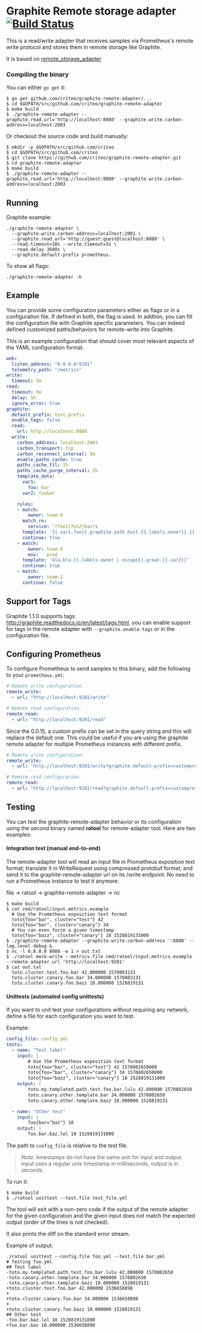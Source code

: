 # Graphite Remote storage adapter [![Build Status](https://travis-ci.org/criteo/graphite-remote-adapter.svg?branch=master)](https://travis-ci.org/criteo/graphite-remote-adapter)

This is a read/write adapter that receives samples via Prometheus's remote write
protocol and stores them in remote storage like Graphite.

It is based on [remote_storage_adapter](https://github.com/prometheus/prometheus/tree/master/documentation/examples/remote_storage/remote_storage_adapter)

### Compiling the binary

You can either `go get` it:

```
$ go get github.com/criteo/graphite-remote-adapter/...
$ cd $GOPATH/src/github.com/criteo/graphite-remote-adapter
$ make build
$ ./graphite-remote-adapter --graphite.read.url='http://localhost:8080' --graphite.write.carbon-address=localhost:2003
```

Or checkout the source code and build manually:

```
$ mkdir -p $GOPATH/src/github.com/criteo
$ cd $GOPATH/src/github.com/criteo
$ git clone https://github.com/criteo/graphite-remote-adapter.git
$ cd graphite-remote-adapter
$ make build
$ ./graphite-remote-adapter --graphite.read.url='http://localhost:8080' --graphite.write.carbon-address=localhost:2003
```

## Running

Graphite example:

```
./graphite-remote-adapter \
  --graphite.write.carbon-address=localhost:2001 \
  --graphite.read.url='http://guest:guest@localhost:8080' \
  --read.timeout=10s --write.timeout=5s \
  --read.delay 3600s \
  --graphite.default-prefix prometheus.
```

To show all flags:

```
./graphite-remote-adapter -h
```

## Example
You can provide some configuration parameters either as flags or in a configuration file. If defined in both, the flag is used.
In addtion, you can fill the configuration file with Graphite specific parameters. You can indeed defined customized paths/behaviors for remote-write into Graphite.

This is an example configuration that should cover most relevant aspects of the YAML configuration format.

```yaml
web:
  listen_address: "0.0.0.0:9201"
  telemetry_path: "/metrics"
write:
  timeout: 5m
read:
  timeout: 5m
  delay: 1h
  ignore_error: true
graphite:
  default_prefix: test.prefix.
  enable_tags: false
  read:
    url: http://localhost:8888
  write:
    carbon_address: localhost:2003
    carbon_transport: tcp
    carbon_reconnect_interval: 5m
    enable_paths_cache: true
    paths_cache_ttl: 1h
    paths_cache_purge_interval: 2h
    template_data:
      var1:
        foo: bar
      var2: foobar

    rules:
    - match:
        owner: team-X
      match_re:
        service: ^(foo1|foo2|baz)$
      template: '{{.var1.foo}}.graphite.path.host.{{.labels.owner}}.{{.labels.service}}{{if ne .labels.env "prod"}}.{{.labels.env}}{{end}}'
      continue: true
    - match:
        owner: team-X
        env:   prod
      template: 'bla.bla.{{.labels.owner | escape}}.great.{{.var2}}'
      continue: true
    - match:
        owner: team-Z
      continue: false

```

## Support for Tags

Graphite 1.1.0 supports tags: http://graphite.readthedocs.io/en/latest/tags.html, you can
enable support for tags in the remote adapter with `--graphite.enable-tags` or in the
configuration file.

## Configuring Prometheus

To configure Prometheus to send samples to this binary, add the following to your `prometheus.yml`:

```yaml
# Remote write configuration.
remote_write:
  - url: "http://localhost:9201/write"

# Remote read configuration.
remote_read:
  - url: "http://localhost:9201/read"
```

Since the 0.0.15, a custom prefix can be set in the query string and this will replace the default one. This could be useful if you are using the graphite remote adapter for multiple Prometheus instances with different prefix.

```yaml
# Remote write configuration.
remote_write:
  - url: "http://localhost:9201/write?graphite.default-prefix=customprefix."

# Remote read configuration.
remote_read:
  - url: "http://localhost:9201/read?graphite.default-prefix=customprefix."
```

## Testing

You can test the graphite-remote-adapter behavior or its configuration using the second binary named **ratool** for remote-adapter tool.
Here are two examples:

#### Integration test (manual end-to-end)

The remote-adapter tool will read an input file in Prometheus exposition text format;
translate it in WriteRequest using compressed protobuf format; and send it to
the graphite-remote-adapter url on its /write endpoint.
No need to run a Prometheus instance to test it anymore:

file -> ratool -> graphite-remote-adapter -> nc
```
$ make build
$ cat cmd/ratool/input.metrics.example
  # Use the Prometheus exposition text format
  toto{foo="bar", cluster="test"} 42
  toto{foo="bar", cluster="canary"} 34
  # You can even force a given timestamp
  toto{foo="bazz", cluster="canary"} 18 1528819131000
$ ./graphite-remote-adapter --graphite.write.carbon-address ':8888' --log.level debug &
$ nc -l 0.0.0.0 8888 -w 1 > out.txt
$ ./ratool mock-write --metrics.file cmd/ratool/input.metrics.example --remote-adapter.url 'http://localhost:9201'
$ cat out.txt
  toto.cluster.test.foo.bar 42.000000 1570803131
  toto.cluster.canary.foo.bar 34.000000 1570803131
  toto.cluster.canary.foo.bazz 18.000000 1528819131
```

#### Unittests (automated config unittests)

If you want to unit test your configurations without requiring any network, define a file for each configuration you
want to test.

Example:

```yaml
config_file: config.yml
tests:
  - name: "Test label"
    input: |
        # Use the Prometheus exposition text format
        toto{foo="bar", cluster="test"} 42 1570802650000
        toto{foo="bar", cluster="canary"} 34 1570802650000
        toto{foo="bazz", cluster="canary"} 18 1528819131000
    output: |
        toto.my.templated.path.test.foo.bar.lulu 42.000000 1570802650
        toto.canary.other.template.bar 34.000000 1570802650
        toto.canary.other.template.bazz 18.000000 1528819131

  - name: "Other test"
    input: |
        foo{bar="baz"} 10
    output: |
        foo.bar.baz.lol 10 1528819131000
```

The path to `config_file` is relative to the test file.

> *Note:* timestamps do not have the same unit for input and output. Input uses a regular unix timestamp in 
> milliseconds, output is in seconds.

To run it:

```
$ make build
$ ./ratool unittest --test.file test_file.yml
```

The tool will exit with a non-zero code if the output of the remote adapter for the given configuration and the given 
input does not match the expected output (order of the lines is not checked). 

It also prints the diff on the standard error stream. 

Example of output:

```plain
./ratool unittest --config.file foo.yml --test.file bar.yml
# Testing foo.yml
## Test label
-toto.my.templated.path.test.foo.bar.lulu 42.000000 1570802650
-toto.canary.other.template.bar 34.000000 1570802650
-toto.canary.other.template.bazz 18.000000 1528819131
+toto.cluster.test.foo.bar 42.000000 1536658898
+
+toto.cluster.canary.foo.bar 34.000000 1536658898
+
+toto.cluster.canary.foo.bazz 18.000000 1528819131
## Other test
-foo.bar.baz.lol 10 1528819131000
+foo.bar.baz 10.000000 1536658898
```
